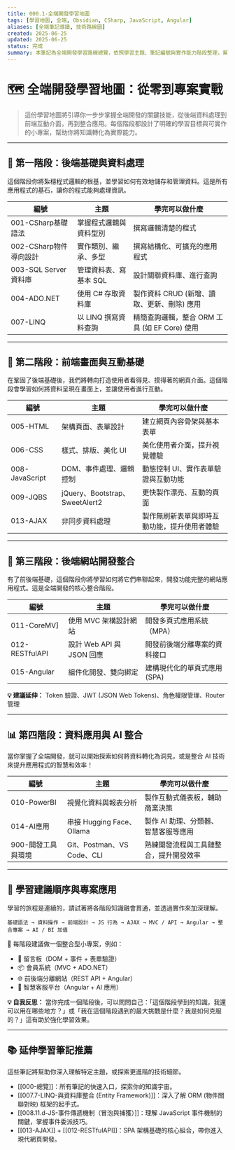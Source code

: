 ```yaml
---
title: 000.1-全端開發學習地圖
tags: [學習地圖, 全端, Obsidian, CSharp, JavaScript, Angular]
aliases: [全端筆記導讀, 技術路線圖]
created: 2025-06-25
updated: 2025-06-25
status: 完成
summary: 本筆記為全端開發學習路線總覽，依照學習主題、筆記編號與實作能力階段整理，幫助你整合知識與規劃實戰。
---
```


# 🗺️ 全端開發學習地圖：從零到專案實戰

>這份學習地圖將引導你一步步掌握全端開發的關鍵技能，從後端資料處理到前端互動介面，再到整合應用。每個階段都設計了明確的學習目標與可實作的小專案，幫助你將知識轉化為實際能力。

---
## 🧱 **第一階段：後端基礎與資料處理**

這個階段你將紮穩程式邏輯的根基，並學習如何有效地儲存和管理資料。這是所有應用程式的基石，讓你的程式能夠處理資訊。

| 編號                | 主題            | 學完可以做什麼                         |
| ----------------- | ------------- | ------------------------------- |
| 001-CSharp基礎語法    | 掌握程式邏輯與資料型別   | 撰寫邏輯清楚的程式                       |
| 002-CSharp物件導向設計  | 實作類別、繼承、多型    | 撰寫結構化、可擴充的應用程式                  |
| 003-SQL Server資料庫 | 管理資料表、寫基本 SQL | 設計關聯資料庫、進行查詢                    |
| 004-ADO.NET       | 使用 C# 存取資料庫   | 製作資料 CRUD (新增、讀取、更新、刪除) 應用      |
| 007-LINQ          | 以 LINQ 撰寫資料查詢 | 精簡查詢邏輯，整合 ORM 工具 (如 EF Core) 使用 |

---

## 🎨 第二階段：前端畫面與互動基礎

在鞏固了後端基礎後，我們將轉向打造使用者看得見、摸得著的網頁介面。這個階段會學習如何將資料呈現在畫面上，並讓使用者進行互動。

| 編號             | 主題                           | 學完可以做什麼                |
| -------------- | ---------------------------- | ---------------------- |
| 005-HTML       | 架構頁面、表單設計                    | 建立網頁內容骨架與基本表單          |
| 006-CSS        | 樣式、排版、美化 UI                  | 美化使用者介面，提升視覺體驗         |
| 008-JavaScript | DOM、事件處理、邏輯控制                | 動態控制 UI、實作表單驗證與互動功能    |
| 009-JQBS       | jQuery、Bootstrap、SweetAlert2 | 更快製作漂亮、互動的頁面           |
| 013-AJAX       | 非同步資料處理                      | 製作無刷新表單與即時互動功能，提升使用者體驗 |

---

## 🧩 第三階段：後端網站開發整合

有了前後端基礎，這個階段你將學習如何將它們串聯起來，開發功能完整的網站應用程式。這是全端開發的核心整合階段。

| 編號             | 主題                   | 學完可以做什麼           |
| -------------- | -------------------- | ----------------- |
| 011-CoreMV]    | 使用 MVC 架構設計網站        | 開發多頁式應用系統（MPA）    |
| 012-RESTfulAPI | 設計 Web API 與 JSON 回應 | 開發前後端分離專案的資料接口    |
| 015-Angular    | 組件化開發、雙向綁定           | 建構現代化的單頁式應用 (SPA) |
**💡 建議延伸：** Token 驗證、JWT (JSON Web Tokens)、角色權限管理、Router 管理

---

## 📊 第四階段：資料應用與 AI 整合

當你掌握了全端開發，就可以開始探索如何將資料轉化為洞見，或是整合 AI 技術來提升應用程式的智慧和效率！

| 編號          | 主題                      | 學完可以做什麼              |
| ----------- | ----------------------- | -------------------- |
| 010-PowerBI | 視覺化資料與報表分析              | 製作互動式儀表板，輔助商業決策      |
| 014-AI應用    | 串接 Hugging Face、Ollama  | 製作 AI 助理、分類器、智慧客服等應用 |
| 900-開發工具與環境 | Git、Postman、VS Code、CLI | 熟練開發流程與工具鏈整合，提升開發效率  |

---

## 🔁 學習建議順序與專案應用

學習的旅程是連續的，請試著將各階段知識融會貫通，並透過實作來加深理解。

```plaintext
基礎語法 → 資料操作 → 前端設計 → JS 行為 → AJAX → MVC / API → Angular → 整合專案 → AI / BI 加值
```

📌 每階段建議做一個整合型小專案，例如：
- 📝 留言板（DOM + 事件 + 表單驗證）
- 📦 會員系統（MVC + ADO.NET）
- 🌐 前後端分離網站（REST API + Angular）
- 🤖 智慧客服平台（Angular + AI 應用）

**💡 自我反思：** 當你完成一個階段後，可以問問自己：「這個階段學到的知識，我還可以用在哪些地方？」或「我在這個階段遇到的最大挑戰是什麼？我是如何克服的？」這有助於強化學習效果。

---

## 📚 延伸學習筆記推薦

這些筆記將幫助你深入理解特定主題，或探索更進階的技術細節。

- [[000-總覽]]：所有筆記的快速入口，探索你的知識宇宙。
- [[007.7-LINQ-與資料庫整合 (Entity Framework)]]：深入了解 ORM (物件關聯對映) 框架的起手式。
- [[008.11.d-JS-事件傳遞機制（冒泡與捕獲）]]：理解 JavaScript 事件機制的關鍵，掌握事件委派技巧。
- [[013-AJAX]] + [[012-RESTfulAPI]]：SPA 架構基礎的核心組合，帶你進入現代網頁開發。 